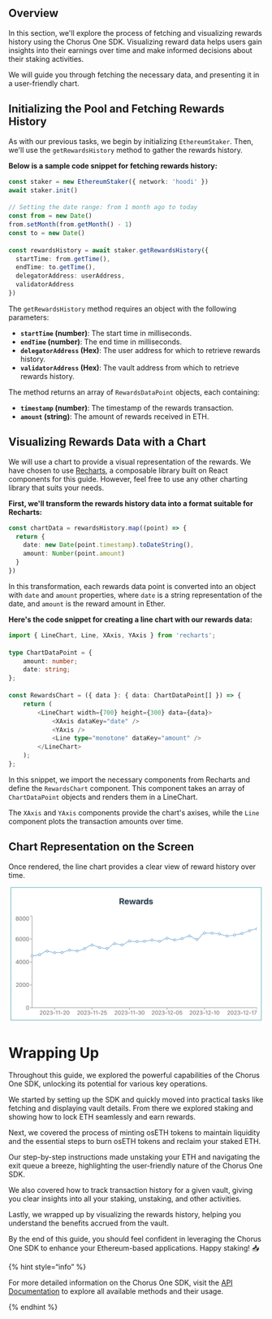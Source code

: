 ## Overview

In this section, we'll explore the process of fetching and visualizing rewards history using the Chorus One SDK. Visualizing reward data helps users gain insights into their earnings over time and make informed decisions about their staking activities.

We will guide you through fetching the necessary data, and presenting it in a user-friendly chart.

## Initializing the Pool and Fetching Rewards History

As with our previous tasks, we begin by initializing `EthereumStaker`. Then, we'll use the `getRewardsHistory` method to gather the rewards history.

**Below is a sample code snippet for fetching rewards history:**

```typescript
const staker = new EthereumStaker({ network: 'hoodi' })
await staker.init()

// Setting the date range: from 1 month ago to today
const from = new Date()
from.setMonth(from.getMonth() - 1)
const to = new Date()

const rewardsHistory = await staker.getRewardsHistory({
  startTime: from.getTime(),
  endTime: to.getTime(),
  delegatorAddress: userAddress,
  validatorAddress
})
```

The `getRewardsHistory` method requires an object with the following parameters:

- **`startTime` (number)**: The start time in milliseconds.
- **`endTime` (number)**: The end time in milliseconds.
- **`delegatorAddress` (Hex)**: The user address for which to retrieve rewards history.
- **`validatorAddress` (Hex)**: The vault address from which to retrieve rewards history.

The method returns an array of `RewardsDataPoint` objects, each containing:

- **`timestamp` (number)**: The timestamp of the rewards transaction.
- **`amount` (string)**: The amount of rewards received in ETH.

## Visualizing Rewards Data with a Chart

We will use a chart to provide a visual representation of the rewards. We have chosen to use [Recharts][recharts], a composable library built on React components for this guide. However, feel free to use any other charting library that suits your needs.

**First, we'll transform the rewards history data into a format suitable for Recharts:**

```typescript
const chartData = rewardsHistory.map((point) => {
  return {
    date: new Date(point.timestamp).toDateString(),
    amount: Number(point.amount)
  }
})
```

In this transformation, each rewards data point is converted into an object with `date` and `amount` properties, where `date` is a string representation of the date, and `amount` is the reward amount in Ether.

**Here's the code snippet for creating a line chart with our rewards data:**

```typescript
import { LineChart, Line, XAxis, YAxis } from 'recharts';

type ChartDataPoint = {
    amount: number;
    date: string;
};

const RewardsChart = ({ data }: { data: ChartDataPoint[] }) => {
    return (
        <LineChart width={700} height={300} data={data}>
            <XAxis dataKey="date" />
            <YAxis />
            <Line type="monotone" dataKey="amount" />
        </LineChart>
    );
};
```

In this snippet, we import the necessary components from Recharts and define the `RewardsChart` component. This component takes an array of `ChartDataPoint` objects and renders them in a LineChart.

The `XAxis` and `YAxis` components provide the chart's axises, while the `Line` component plots the transaction amounts over time.

## Chart Representation on the Screen

Once rendered, the line chart provides a clear view of reward history over time.

![Rewards chart](../assets/tutorial/rewards.png)

# Wrapping Up

Throughout this guide, we explored the powerful capabilities of the Chorus One SDK, unlocking its potential for various key operations.

We started by setting up the SDK and quickly moved into practical tasks like fetching and displaying vault details. From there we explored staking and showing how to lock ETH seamlessly and earn rewards.

Next, we covered the process of minting osETH tokens to maintain liquidity and the essential steps to burn osETH tokens and reclaim your staked ETH.

Our step-by-step instructions made unstaking your ETH and navigating the exit queue a breeze, highlighting the user-friendly nature of the Chorus One SDK.

We also covered how to track transaction history for a given vault, giving you clear insights into all your staking, unstaking, and other activities.

Lastly, we wrapped up by visualizing the rewards history, helping you understand the benefits accrued from the vault.

By the end of this guide, you should feel confident in leveraging the Chorus One SDK to enhance your Ethereum-based applications. Happy staking! 📥

{% hint style=“info” %}

For more detailed information on the Chorus One SDK, visit the [API Documentation][api] to explore all available methods and their usage.

{% endhint %}

[recharts]: https://recharts.org
[api]: ../docs/classes/ethereum_src.EthereumStaker.md

